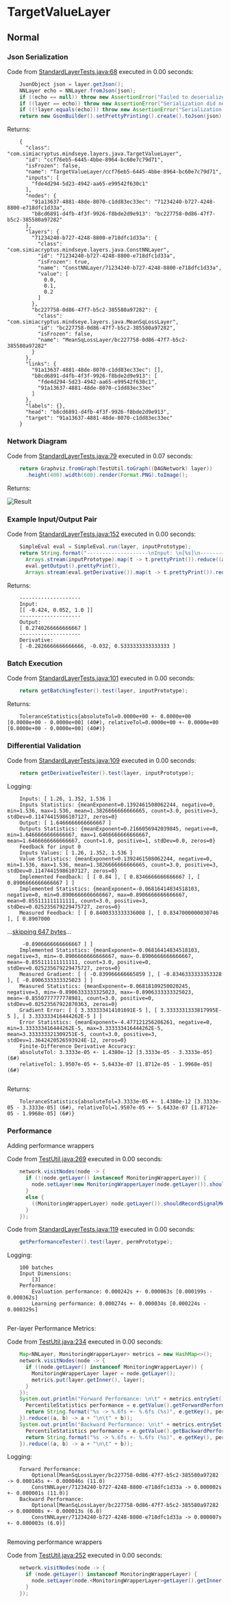 # TargetValueLayer
## Normal
### Json Serialization
Code from [StandardLayerTests.java:68](../../../../../../../../src/main/java/com/simiacryptus/mindseye/test/StandardLayerTests.java#L68) executed in 0.00 seconds: 
```java
    JsonObject json = layer.getJson();
    NNLayer echo = NNLayer.fromJson(json);
    if ((echo == null)) throw new AssertionError("Failed to deserialize");
    if ((layer == echo)) throw new AssertionError("Serialization did not copy");
    if ((!layer.equals(echo))) throw new AssertionError("Serialization not equal");
    return new GsonBuilder().setPrettyPrinting().create().toJson(json);
```

Returns: 

```
    {
      "class": "com.simiacryptus.mindseye.layers.java.TargetValueLayer",
      "id": "ccf76eb5-6445-4bbe-8964-bc60e7c79d71",
      "isFrozen": false,
      "name": "TargetValueLayer/ccf76eb5-6445-4bbe-8964-bc60e7c79d71",
      "inputs": [
        "fde4d294-5d23-4942-aa65-e99542f630c1"
      ],
      "nodes": {
        "91a13637-4881-48de-8070-c1dd83ec33ec": "71234240-b727-4248-8800-e718dfc1d33a",
        "b8cd6891-d4fb-4f3f-9926-f8bde2d9e913": "bc227758-0d86-47f7-b5c2-385580a97282"
      },
      "layers": {
        "71234240-b727-4248-8800-e718dfc1d33a": {
          "class": "com.simiacryptus.mindseye.layers.java.ConstNNLayer",
          "id": "71234240-b727-4248-8800-e718dfc1d33a",
          "isFrozen": true,
          "name": "ConstNNLayer/71234240-b727-4248-8800-e718dfc1d33a",
          "value": [
            0.0,
            0.1,
            0.2
          ]
        },
        "bc227758-0d86-47f7-b5c2-385580a97282": {
          "class": "com.simiacryptus.mindseye.layers.java.MeanSqLossLayer",
          "id": "bc227758-0d86-47f7-b5c2-385580a97282",
          "isFrozen": false,
          "name": "MeanSqLossLayer/bc227758-0d86-47f7-b5c2-385580a97282"
        }
      },
      "links": {
        "91a13637-4881-48de-8070-c1dd83ec33ec": [],
        "b8cd6891-d4fb-4f3f-9926-f8bde2d9e913": [
          "fde4d294-5d23-4942-aa65-e99542f630c1",
          "91a13637-4881-48de-8070-c1dd83ec33ec"
        ]
      },
      "labels": {},
      "head": "b8cd6891-d4fb-4f3f-9926-f8bde2d9e913",
      "target": "91a13637-4881-48de-8070-c1dd83ec33ec"
    }
```



### Network Diagram
Code from [StandardLayerTests.java:79](../../../../../../../../src/main/java/com/simiacryptus/mindseye/test/StandardLayerTests.java#L79) executed in 0.07 seconds: 
```java
    return Graphviz.fromGraph(TestUtil.toGraph((DAGNetwork) layer))
      .height(400).width(600).render(Format.PNG).toImage();
```

Returns: 

![Result](etc/test.685.png)



### Example Input/Output Pair
Code from [StandardLayerTests.java:152](../../../../../../../../src/main/java/com/simiacryptus/mindseye/test/StandardLayerTests.java#L152) executed in 0.00 seconds: 
```java
    SimpleEval eval = SimpleEval.run(layer, inputPrototype);
    return String.format("--------------------\nInput: \n[%s]\n--------------------\nOutput: \n%s\n--------------------\nDerivative: \n%s",
      Arrays.stream(inputPrototype).map(t -> t.prettyPrint()).reduce((a, b) -> a + ",\n" + b).get(),
      eval.getOutput().prettyPrint(),
      Arrays.stream(eval.getDerivative()).map(t -> t.prettyPrint()).reduce((a, b) -> a + ",\n" + b).get());
```

Returns: 

```
    --------------------
    Input: 
    [[ -0.424, 0.052, 1.0 ]]
    --------------------
    Output: 
    [ 0.2740266666666667 ]
    --------------------
    Derivative: 
    [ -0.2826666666666666, -0.032, 0.5333333333333333 ]
```



### Batch Execution
Code from [StandardLayerTests.java:101](../../../../../../../../src/main/java/com/simiacryptus/mindseye/test/StandardLayerTests.java#L101) executed in 0.00 seconds: 
```java
    return getBatchingTester().test(layer, inputPrototype);
```

Returns: 

```
    ToleranceStatistics{absoluteTol=0.0000e+00 +- 0.0000e+00 [0.0000e+00 - 0.0000e+00] (40#), relativeTol=0.0000e+00 +- 0.0000e+00 [0.0000e+00 - 0.0000e+00] (40#)}
```



### Differential Validation
Code from [StandardLayerTests.java:109](../../../../../../../../src/main/java/com/simiacryptus/mindseye/test/StandardLayerTests.java#L109) executed in 0.00 seconds: 
```java
    return getDerivativeTester().test(layer, inputPrototype);
```
Logging: 
```
    Inputs: [ 1.26, 1.352, 1.536 ]
    Inputs Statistics: {meanExponent=0.1392461508062244, negative=0, min=1.536, max=1.536, mean=1.3826666666666665, count=3.0, positive=3, stdDev=0.11474415986107127, zeros=0}
    Output: [ 1.6466666666666667 ]
    Outputs Statistics: {meanExponent=0.2166056942039845, negative=0, min=1.6466666666666667, max=1.6466666666666667, mean=1.6466666666666667, count=1.0, positive=1, stdDev=0.0, zeros=0}
    Feedback for input 0
    Inputs Values: [ 1.26, 1.352, 1.536 ]
    Value Statistics: {meanExponent=0.1392461508062244, negative=0, min=1.536, max=1.536, mean=1.3826666666666665, count=3.0, positive=3, stdDev=0.11474415986107127, zeros=0}
    Implemented Feedback: [ [ 0.84 ], [ 0.8346666666666667 ], [ 0.8906666666666667 ] ]
    Implemented Statistics: {meanExponent=-0.06816414834518103, negative=0, min=0.8906666666666667, max=0.8906666666666667, mean=0.855111111111111, count=3.0, positive=3, stdDev=0.025235679229475727, zeros=0}
    Measured Feedback: [ [ 0.8400333333336008 ], [ 0.8347000000030746 ], [ 0.8907000
```
...[skipping 647 bytes](etc/152.txt)...
```
     -0.8906666666666667 ] ]
    Implemented Statistics: {meanExponent=-0.06816414834518103, negative=3, min=-0.8906666666666667, max=-0.8906666666666667, mean=-0.855111111111111, count=3.0, positive=0, stdDev=0.025235679229475727, zeros=0}
    Measured Gradient: [ [ -0.839966666665859 ], [ -0.8346333333353328 ], [ -0.8906333333325023 ] ]
    Measured Statistics: {meanExponent=-0.06818109250020245, negative=3, min=-0.8906333333325023, max=-0.8906333333325023, mean=-0.8550777777778981, count=3.0, positive=0, stdDev=0.02523567922870363, zeros=0}
    Gradient Error: [ [ 3.333333414101691E-5 ], [ 3.3333331333817995E-5 ], [ 3.333333416444262E-5 ] ]
    Error Statistics: {meanExponent=-4.477121256286261, negative=0, min=3.333333416444262E-5, max=3.333333416444262E-5, mean=3.333333321309251E-5, count=3.0, positive=3, stdDev=1.3642420526593924E-12, zeros=0}
    Finite-Difference Derivative Accuracy:
    absoluteTol: 3.3333e-05 +- 1.4380e-12 [3.3333e-05 - 3.3333e-05] (6#)
    relativeTol: 1.9507e-05 +- 5.6433e-07 [1.8712e-05 - 1.9968e-05] (6#)
    
```

Returns: 

```
    ToleranceStatistics{absoluteTol=3.3333e-05 +- 1.4380e-12 [3.3333e-05 - 3.3333e-05] (6#), relativeTol=1.9507e-05 +- 5.6433e-07 [1.8712e-05 - 1.9968e-05] (6#)}
```



### Performance
Adding performance wrappers

Code from [TestUtil.java:269](../../../../../../../../src/main/java/com/simiacryptus/mindseye/test/TestUtil.java#L269) executed in 0.00 seconds: 
```java
    network.visitNodes(node -> {
      if (!(node.getLayer() instanceof MonitoringWrapperLayer)) {
        node.setLayer(new MonitoringWrapperLayer(node.getLayer()).shouldRecordSignalMetrics(false));
      }
      else {
        ((MonitoringWrapperLayer) node.getLayer()).shouldRecordSignalMetrics(false);
      }
    });
```

Code from [StandardLayerTests.java:119](../../../../../../../../src/main/java/com/simiacryptus/mindseye/test/StandardLayerTests.java#L119) executed in 0.00 seconds: 
```java
    getPerformanceTester().test(layer, permPrototype);
```
Logging: 
```
    100 batches
    Input Dimensions:
    	[3]
    Performance:
    	Evaluation performance: 0.000242s +- 0.000063s [0.000199s - 0.000362s]
    	Learning performance: 0.000274s +- 0.000034s [0.000224s - 0.000329s]
    
```

Per-layer Performance Metrics:

Code from [TestUtil.java:234](../../../../../../../../src/main/java/com/simiacryptus/mindseye/test/TestUtil.java#L234) executed in 0.00 seconds: 
```java
    Map<NNLayer, MonitoringWrapperLayer> metrics = new HashMap<>();
    network.visitNodes(node -> {
      if ((node.getLayer() instanceof MonitoringWrapperLayer)) {
        MonitoringWrapperLayer layer = node.getLayer();
        metrics.put(layer.getInner(), layer);
      }
    });
    System.out.println("Forward Performance: \n\t" + metrics.entrySet().stream().map(e -> {
      PercentileStatistics performance = e.getValue().getForwardPerformance();
      return String.format("%s -> %.6fs +- %.6fs (%s)", e.getKey(), performance.getMean(), performance.getStdDev(), performance.getCount());
    }).reduce((a, b) -> a + "\n\t" + b));
    System.out.println("Backward Performance: \n\t" + metrics.entrySet().stream().map(e -> {
      PercentileStatistics performance = e.getValue().getBackwardPerformance();
      return String.format("%s -> %.6fs +- %.6fs (%s)", e.getKey(), performance.getMean(), performance.getStdDev(), performance.getCount());
    }).reduce((a, b) -> a + "\n\t" + b));
```
Logging: 
```
    Forward Performance: 
    	Optional[MeanSqLossLayer/bc227758-0d86-47f7-b5c2-385580a97282 -> 0.000145s +- 0.000046s (11.0)
    	ConstNNLayer/71234240-b727-4248-8800-e718dfc1d33a -> 0.000002s +- 0.000001s (11.0)]
    Backward Performance: 
    	Optional[MeanSqLossLayer/bc227758-0d86-47f7-b5c2-385580a97282 -> 0.000008s +- 0.000013s (6.0)
    	ConstNNLayer/71234240-b727-4248-8800-e718dfc1d33a -> 0.000007s +- 0.000003s (6.0)]
    
```

Removing performance wrappers

Code from [TestUtil.java:252](../../../../../../../../src/main/java/com/simiacryptus/mindseye/test/TestUtil.java#L252) executed in 0.00 seconds: 
```java
    network.visitNodes(node -> {
      if (node.getLayer() instanceof MonitoringWrapperLayer) {
        node.setLayer(node.<MonitoringWrapperLayer>getLayer().getInner());
      }
    });
```


